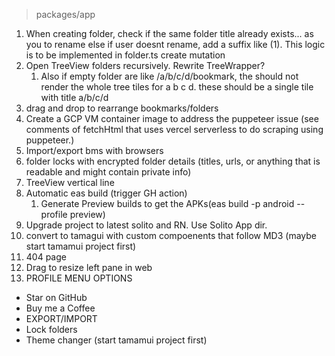 > packages/app
1. When creating folder, check if the same folder title already exists... as you to rename else if user doesnt rename, add a suffix like (1). This logic is to be implemented in folder.ts create mutation
2. Open TreeView folders recursively. Rewrite TreeWrapper?
   1. Also if empty folder are like /a/b/c/d/bookmark, the should not render the whole tree tiles for a b c d. these should be a single tile with title a/b/c/d
3. drag and drop to rearrange bookmarks/folders
4. Create a GCP VM container image to address the puppeteer issue (see comments of fetchHtml that uses vercel serverless to do scraping using puppeteer.)
5. Import/export bms with browsers
6. folder locks with encrypted folder details (titles, urls, or anything that is readable and might contain private info)
7. TreeView vertical line
8. Automatic eas build (trigger GH action) 
   1. Generate Preview builds to get the APKs(eas build -p android --profile preview)
9.  Upgrade project to latest solito and RN. Use Solito App dir.
10. convert to tamagui with custom compoenents that follow MD3 (maybe start tamamui project first)
11. 404 page
12. Drag to resize left pane in web
13. PROFILE MENU OPTIONS
- Star on GitHub
- Buy me a Coffee
- EXPORT/IMPORT 
- Lock folders
- Theme changer (start tamamui project first)
